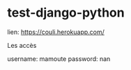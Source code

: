 # test-django-python

lien: https://couli.herokuapp.com/

Les accès

username: mamoute
password: nan